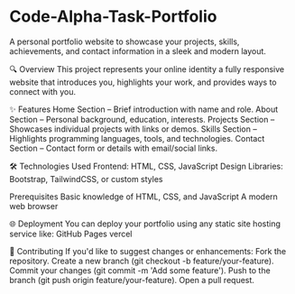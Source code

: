 # Code-Alpha-Task-Portfolio
A personal portfolio website to showcase your projects, skills, achievements, and contact information in a sleek and modern layout.

🔍 Overview
This project represents your online identity a fully responsive website that introduces you, highlights your work, and provides ways to connect with you.

✨ Features
Home Section – Brief introduction with name and role.
About Section – Personal background, education, interests.
Projects Section – Showcases individual projects with links or demos.
Skills Section – Highlights programming languages, tools, and technologies.
Contact Section – Contact form or details with email/social links.

🛠 Technologies Used
Frontend: HTML, CSS, JavaScript
Design Libraries: Bootstrap, TailwindCSS, or custom styles

Prerequisites
Basic knowledge of HTML, CSS, and JavaScript
A modern web browser

🌐 Deployment
You can deploy your portfolio using any static site hosting service like:
GitHub Pages
vercel

🙌 Contributing
If you'd like to suggest changes or enhancements:
Fork the repository.
Create a new branch (git checkout -b feature/your-feature).
Commit your changes (git commit -m 'Add some feature').
Push to the branch (git push origin feature/your-feature).
Open a pull request.
